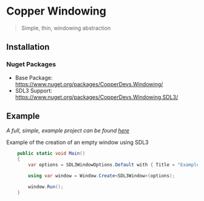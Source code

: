 # Copper Windowing
> Simple, thin, windowing abstraction

## Installation
### Nuget Packages
- Base Package: https://www.nuget.org/packages/CopperDevs.Windowing/
- SDL3 Support: https://www.nuget.org/packages/CopperDevs.Windowing.SDL3/

## Example
*A full, simple, example project can be found [here](./CopperDevs.Windowing.Example)*

Example of the creation of an empty window using SDL3
```csharp
    public static void Main()
    {
        var options = SDL3WindowOptions.Default with { Title = "Example" };

        using var window = Window.Create<SDL3Window>(options);

        window.Run();
    }
```
